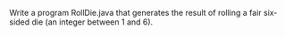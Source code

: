 Write a program RollDie.java that generates the result of rolling a fair six-sided die (an integer between 1 and 6).
